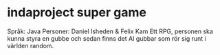 # indaproject super game
Språk: Java
Personer: Daniel Isheden & Felix Kam
Ett RPG,  personen ska kunna styra en gubbe och sedan finns det AI gubbar som rör sig runt i världen random.


